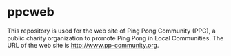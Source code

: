 # ppcweb

This repository is used for the web site of Ping Pong Community (PPC), a public charity organization to promote Ping Pong in Local Communities. The URL of the web site is http://www.pp-community.org.
